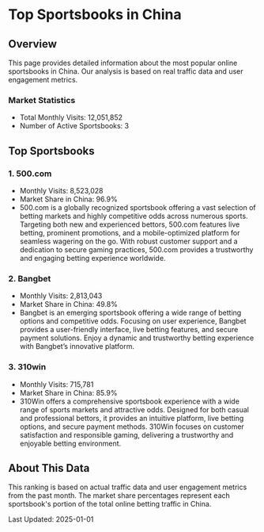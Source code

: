 # Top Sportsbooks in China

## Overview
This page provides detailed information about the most popular online sportsbooks in China. 
Our analysis is based on real traffic data and user engagement metrics.

### Market Statistics
- Total Monthly Visits: 12,051,852
- Number of Active Sportsbooks: 3

## Top Sportsbooks

### 1. 500.com
- Monthly Visits: 8,523,028
- Market Share in China: 96.9%
-  500.com is a globally recognized sportsbook offering a vast selection of betting markets and highly competitive odds across numerous sports. Targeting both new and experienced bettors, 500.com features live betting, prominent promotions, and a mobile-optimized platform for seamless wagering on the go. With robust customer support and a dedication to secure gaming practices, 500.com provides a trustworthy and engaging betting experience worldwide.

### 2. Bangbet
- Monthly Visits: 2,813,043
- Market Share in China: 49.8%
-  Bangbet is an emerging sportsbook offering a wide range of betting options and competitive odds. Focusing on user experience, Bangbet provides a user-friendly interface, live betting features, and secure payment solutions. Enjoy a dynamic and trustworthy betting experience with Bangbet’s innovative platform.

### 3. 310win
- Monthly Visits: 715,781
- Market Share in China: 85.9%
-  310Win offers a comprehensive sportsbook experience with a wide range of sports markets and attractive odds. Designed for both casual and professional bettors, it provides an intuitive platform, live betting options, and secure payment methods. 310Win focuses on customer satisfaction and responsible gaming, delivering a trustworthy and enjoyable betting environment.


## About This Data
This ranking is based on actual traffic data and user engagement metrics from the past month. 
The market share percentages represent each sportsbook's portion of the total online betting traffic in China.

Last Updated: 2025-01-01
